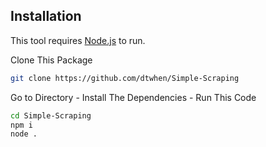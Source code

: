 ## Installation

This tool requires [Node.js](https://nodejs.org/) to run.

Clone This Package
```sh
git clone https://github.com/dtwhen/Simple-Scraping
```
Go to Directory - Install The Dependencies - Run This Code
```sh
cd Simple-Scraping
npm i
node .
```
